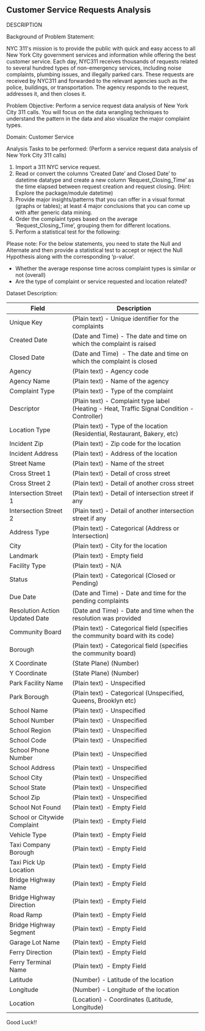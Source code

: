 ## Customer Service Requests Analysis

DESCRIPTION

Background of Problem Statement:

NYC 311's mission is to provide the public with quick and easy access to all New York City government services and information while offering the best customer service. Each day, NYC311 receives thousands of requests related to several hundred types of non-emergency services, including noise complaints, plumbing issues, and illegally parked cars. These requests are received by NYC311 and forwarded to the relevant agencies such as the police, buildings, or transportation. The agency responds to the request, addresses it, and then closes it.

Problem Objective:
Perform a service request data analysis of New York City 311 calls. You will focus on the data wrangling techniques to understand the pattern in the data and also visualize the major complaint types.

Domain: Customer Service

Analysis Tasks to be performed:
(Perform a service request data analysis of New York City 311 calls) 
1.	Import a 311 NYC service request.
2.	Read or convert the columns ‘Created Date’ and Closed Date’ to datetime datatype and create a new column ‘Request_Closing_Time’ as the time elapsed between request creation and request closing. (Hint: Explore the package/module datetime)
3.	Provide major insights/patterns that you can offer in a visual format (graphs or tables); at least 4 major conclusions that you can come up with after generic data mining.
4.	Order the complaint types based on the average ‘Request_Closing_Time’, grouping them for different locations.
5.	Perform a statistical test for the following:

Please note: For the below statements, you need to state the Null and Alternate and then provide a statistical test to accept or reject the Null Hypothesis along with the corresponding ‘p-value’.

 -	Whether the average response time across complaint types is similar or not (overall)
 -	Are the type of complaint or service requested and location related?

Dataset Description:

| Field 	| Description |
| --- | --- |
| Unique Key 	| (Plain text) - Unique identifier for the complaints |
| Created Date 	| (Date and Time) - The date and time on which the complaint is raised |
| Closed Date 	| (Date and Time)  - The date and time on which the complaint is closed |
| Agency 	| (Plain text) - Agency code |
| Agency Name 	| (Plain text) - Name of the agency |
| Complaint Type 	| (Plain text) - Type of the complaint |
| Descriptor 	| (Plain text) - Complaint type label (Heating - Heat, Traffic Signal Condition - Controller) |
| Location Type 	| (Plain text) - Type of the location (Residential, Restaurant, Bakery, etc) |
| Incident Zip 	| (Plain text) - Zip code for the location |
| Incident Address 	| (Plain text) - Address of the location |
| Street Name 	| (Plain text) - Name of the street |
| Cross Street 1 	| (Plain text) - Detail of cross street |
| Cross Street 2 	| (Plain text) - Detail of another cross street |
| Intersection Street 1 	| (Plain text) - Detail of intersection street if any |
| Intersection Street 2 	| (Plain text) - Detail of another intersection street if any |
| Address Type 	| (Plain text) - Categorical (Address or Intersection) |
| City 	| (Plain text) - City for the location |
| Landmark 	| (Plain text) - Empty field |
| Facility Type 	| (Plain text) - N/A |
| Status 	| (Plain text) - Categorical (Closed or Pending) |
| Due Date 	| (Date and Time) - Date and time for the pending complaints |
| Resolution Action Updated Date 	| (Date and Time) - Date and time when the resolution was provided |
| Community Board 	| (Plain text) - Categorical field (specifies the community board with its code) |
| Borough 	| (Plain text) - Categorical field (specifies the community board) |
| X Coordinate 	| (State Plane) (Number) |
| Y Coordinate 	| (State Plane) (Number) |
| Park Facility Name 	| (Plain text) - Unspecified |
| Park Borough 	| (Plain text) - Categorical (Unspecified, Queens, Brooklyn etc) |
| School Name 	| (Plain text) - Unspecified |
| School Number 	| (Plain text)  - Unspecified |
| School Region 	| (Plain text)  - Unspecified |
| School Code 	| (Plain text)  - Unspecified |
| School Phone Number 	| (Plain text)  - Unspecified |
| School Address 	| (Plain text)  - Unspecified |
| School City 	| (Plain text)  - Unspecified |
| School State 	| (Plain text)  - Unspecified |
| School Zip 	| (Plain text)  - Unspecified |
| School Not Found 	| (Plain text)  - Empty Field |
| School or Citywide Complaint 	| (Plain text)  - Empty Field |
| Vehicle Type 	| (Plain text)  - Empty Field |
| Taxi Company Borough 	| (Plain text)  - Empty Field |
| Taxi Pick Up Location 	| (Plain text)  - Empty Field |
| Bridge Highway Name 	| (Plain text)  - Empty Field |
| Bridge Highway Direction 	| (Plain text)  - Empty Field |
| Road Ramp 	| (Plain text)  - Empty Field |
| Bridge Highway Segment 	| (Plain text)  - Empty Field |
| Garage Lot Name 	| (Plain text)  - Empty Field |
| Ferry Direction 	| (Plain text)  - Empty Field |
| Ferry Terminal Name 	| (Plain text)  - Empty Field |
| Latitude 	| (Number) - Latitude of the location |
| Longitude 	| (Number) - Longitude of the location |
| Location 	| (Location) - Coordinates (Latitude, Longitude) |

Good Luck!!

